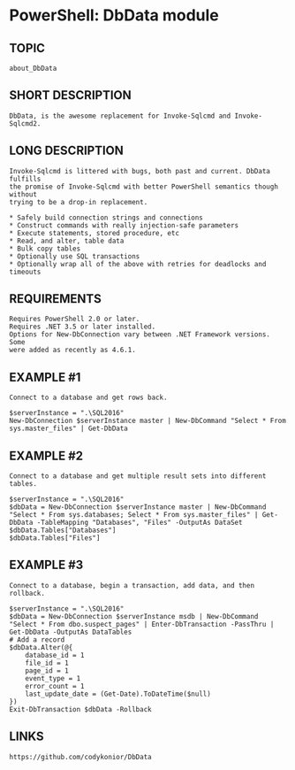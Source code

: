 # PowerShell: DbData module

## TOPIC
    about_DbData

## SHORT DESCRIPTION
    DbData, is the awesome replacement for Invoke-Sqlcmd and Invoke-Sqlcmd2.

## LONG DESCRIPTION
    Invoke-Sqlcmd is littered with bugs, both past and current. DbData fulfills
    the promise of Invoke-Sqlcmd with better PowerShell semantics though without
    trying to be a drop-in replacement.

    * Safely build connection strings and connections
    * Construct commands with really injection-safe parameters
    * Execute statements, stored procedure, etc
    * Read, and alter, table data
    * Bulk copy tables
    * Optionally use SQL transactions
    * Optionally wrap all of the above with retries for deadlocks and timeouts

## REQUIREMENTS
    Requires PowerShell 2.0 or later.
    Requires .NET 3.5 or later installed.
    Options for New-DbConnection vary between .NET Framework versions. Some
    were added as recently as 4.6.1.
    
## EXAMPLE #1
    Connect to a database and get rows back.

    $serverInstance = ".\SQL2016"
    New-DbConnection $serverInstance master | New-DbCommand "Select * From sys.master_files" | Get-DbData

## EXAMPLE #2
    Connect to a database and get multiple result sets into different tables.

    $serverInstance = ".\SQL2016"
    $dbData = New-DbConnection $serverInstance master | New-DbCommand "Select * From sys.databases; Select * From sys.master_files" | Get-DbData -TableMapping "Databases", "Files" -OutputAs DataSet
    $dbData.Tables["Databases"]
    $dbData.Tables["Files"]

## EXAMPLE #3
    Connect to a database, begin a transaction, add data, and then rollback.

    $serverInstance = ".\SQL2016"
    $dbData = New-DbConnection $serverInstance msdb | New-DbCommand "Select * From dbo.suspect_pages" | Enter-DbTransaction -PassThru | Get-DbData -OutputAs DataTables
    # Add a record
    $dbData.Alter(@{
        database_id = 1
        file_id = 1
        page_id = 1
        event_type = 1
        error_count = 1
        last_update_date = (Get-Date).ToDateTime($null)
    })
    Exit-DbTransaction $dbData -Rollback

## LINKS
	https://github.com/codykonior/DbData
